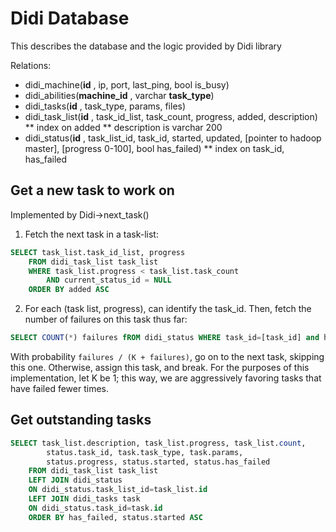 # Didi Database

This describes the database and the logic provided by Didi library

Relations:
* didi_machine(**id** , ip, port, last_ping, bool is_busy)
* didi_abilities(**machine_id** , varchar **task_type**)
* didi_tasks(**id** , task_type, params, files)
* didi_task_list(**id** , task_id_list, task_count, progress, added, description)
** index on added
** description is varchar 200
* didi_status(**id** , task_list_id, task_id, started, updated, [pointer to hadoop master], [progress 0-100], bool has_failed)
** index on task_id, has_failed

## Get a new task to work on

Implemented by Didi->next_task()

1. Fetch the next task in a task-list:

```sql
SELECT task_list.task_id_list, progress
    FROM didi_task_list task_list
    WHERE task_list.progress < task_list.task_count
        AND current_status_id = NULL
    ORDER BY added ASC
```

2. For each (task list, progress), can identify the task_id. Then, fetch the number of failures on this task thus far:

```sql
SELECT COUNT(*) failures fROM didi_status WHERE task_id=[task_id] and has_failed=TRUE
```

With probability `failures / (K + failures)`, go on to the next task, skipping this one. Otherwise, assign this task, and break. For the purposes of this implementation, let K be 1; this way, we are aggressively favoring tasks that have failed fewer times.

## Get outstanding tasks

```sql
SELECT task_list.description, task_list.progress, task_list.count,
        status.task_id, task.task_type, task.params,
        status.progress, status.started, status.has_failed
    FROM didi_task_list task_list
    LEFT JOIN didi_status
    ON didi_status.task_list_id=task_list.id
    LEFT JOIN didi_tasks task
    ON didi_status.task_id=task.id
    ORDER BY has_failed, status.started ASC
```



